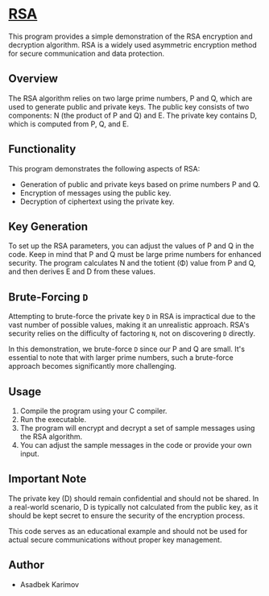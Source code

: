 # [RSA](https://en.wikipedia.org/wiki/RSA_(cryptosystem))

This program provides a simple demonstration of the RSA encryption and decryption algorithm. RSA is a widely used asymmetric encryption method for secure communication and data protection.

## Overview
The RSA algorithm relies on two large prime numbers, P and Q, which are used to generate public and private keys. The public key consists of two components: N (the product of P and Q) and E. The private key contains D, which is computed from P, Q, and E.

## Functionality
This program demonstrates the following aspects of RSA:
- Generation of public and private keys based on prime numbers P and Q.
- Encryption of messages using the public key.
- Decryption of ciphertext using the private key.

## Key Generation
To set up the RSA parameters, you can adjust the values of P and Q in the code. Keep in mind that P and Q must be large prime numbers for enhanced security. The program calculates N and the totient (Φ) value from P and Q, and then derives E and D from these values.

## Brute-Forcing `D`
Attempting to brute-force the private key `D` in RSA is impractical due to the vast number of possible values, making it an unrealistic approach. RSA's security relies on the difficulty of factoring `N`, not on discovering `D` directly.

In this demonstration, we brute-force `D` since our P and Q are small. It's essential to note that with larger prime numbers, such a brute-force approach becomes significantly more challenging.

## Usage
1. Compile the program using your C compiler.
2. Run the executable.
3. The program will encrypt and decrypt a set of sample messages using the RSA algorithm.
4. You can adjust the sample messages in the code or provide your own input.

## Important Note
The private key (D) should remain confidential and should not be shared. In a real-world scenario, D is typically not calculated from the public key, as it should be kept secret to ensure the security of the encryption process.

This code serves as an educational example and should not be used for actual secure communications without proper key management.

## Author
- Asadbek Karimov